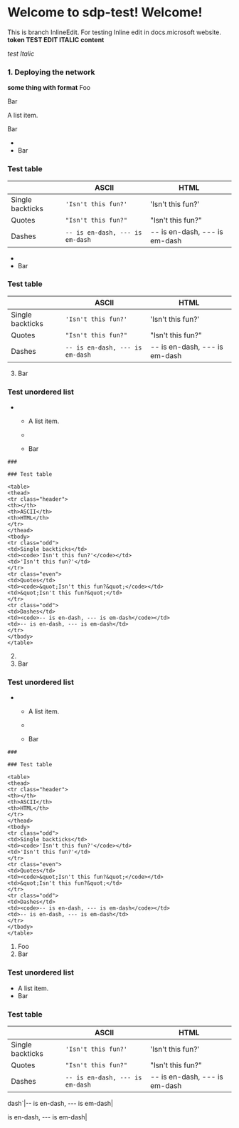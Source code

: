 # Welcome to sdp-test! Welcome!

This is branch InlineEdit. For testing Inline edit in docs.microsoft
website. **token TEST EDIT ITALIC content**



*test Italic*

### 1. Deploying the network
**some thing with format**
Foo

Bar

A list item.

Bar


  - 
  - Bar

### 

### Test table

<table>
<thead>
<tr class="header">
<th></th>
<th>ASCII</th>
<th>HTML</th>
</tr>
</thead>
<tbody>
<tr class="odd">
<td>Single backticks</td>
<td><code>'Isn't this fun?'</code></td>
<td>'Isn't this fun?'</td>
</tr>
<tr class="even">
<td>Quotes</td>
<td><code>&quot;Isn't this fun?&quot;</code></td>
<td>&quot;Isn't this fun?&quot;</td>
</tr>
<tr class="odd">
<td>Dashes</td>
<td><code>-- is en-dash, --- is em-dash</code></td>
<td>-- is en-dash, --- is em-dash</td>
</tr>
</tbody>
</table>


  - 
  - Bar

### 

### Test table

<table>
<thead>
<tr class="header">
<th></th>
<th>ASCII</th>
<th>HTML</th>
</tr>
</thead>
<tbody>
<tr class="odd">
<td>Single backticks</td>
<td><code>'Isn't this fun?'</code></td>
<td>'Isn't this fun?'</td>
</tr>
<tr class="even">
<td>Quotes</td>
<td><code>&quot;Isn't this fun?&quot;</code></td>
<td>&quot;Isn't this fun?&quot;</td>
</tr>
<tr class="odd">
<td>Dashes</td>
<td><code>-- is en-dash, --- is em-dash</code></td>
<td>-- is en-dash, --- is em-dash</td>
</tr>
</tbody>
</table>


3.  Bar

### 

### Test unordered list

  -   - A list item.
    
      - 
      - Bar
    
    ### 
    
    ### Test table
    
    <table>
    <thead>
    <tr class="header">
    <th></th>
    <th>ASCII</th>
    <th>HTML</th>
    </tr>
    </thead>
    <tbody>
    <tr class="odd">
    <td>Single backticks</td>
    <td><code>'Isn't this fun?'</code></td>
    <td>'Isn't this fun?'</td>
    </tr>
    <tr class="even">
    <td>Quotes</td>
    <td><code>&quot;Isn't this fun?&quot;</code></td>
    <td>&quot;Isn't this fun?&quot;</td>
    </tr>
    <tr class="odd">
    <td>Dashes</td>
    <td><code>-- is en-dash, --- is em-dash</code></td>
    <td>-- is en-dash, --- is em-dash</td>
    </tr>
    </tbody>
    </table>


2.  
3.  Bar

### 

### Test unordered list

  -   - A list item.
    
      - 
      - Bar
    
    ### 
    
    ### Test table
    
    <table>
    <thead>
    <tr class="header">
    <th></th>
    <th>ASCII</th>
    <th>HTML</th>
    </tr>
    </thead>
    <tbody>
    <tr class="odd">
    <td>Single backticks</td>
    <td><code>'Isn't this fun?'</code></td>
    <td>'Isn't this fun?'</td>
    </tr>
    <tr class="even">
    <td>Quotes</td>
    <td><code>&quot;Isn't this fun?&quot;</code></td>
    <td>&quot;Isn't this fun?&quot;</td>
    </tr>
    <tr class="odd">
    <td>Dashes</td>
    <td><code>-- is en-dash, --- is em-dash</code></td>
    <td>-- is en-dash, --- is em-dash</td>
    </tr>
    </tbody>
    </table>


1.  Foo
2.  Bar

### Test unordered list
*   A list item.
*   Bar

### Test table
|                |ASCII                          |HTML                         |
|----------------|-------------------------------|-----------------------------|
|Single backticks|`'Isn't this fun?'`            |'Isn't this fun?'            |
|Quotes          |`"Isn't this fun?"`            |"Isn't this fun?"            |
|Dashes          |`-- is en-dash, --- is em-dash`|-- is en-dash, --- is em-dash|


dash`|-- is en-dash, --- is em-dash|


is en-dash, --- is em-dash|


